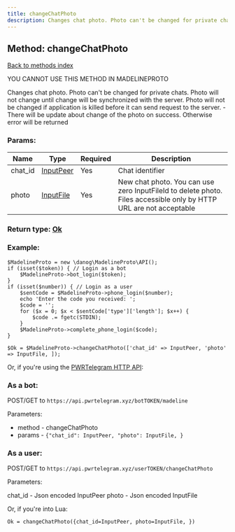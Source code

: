 ```yaml
---
title: changeChatPhoto
description: Changes chat photo. Photo can't be changed for private chats. Photo will not change until change will be synchronized with the server. Photo will not be changed if application is killed before it can send request to the server. - There will be update about change of the photo on success. Otherwise error will be returned
---
```

## Method: changeChatPhoto  
[Back to methods index](index.md)


YOU CANNOT USE THIS METHOD IN MADELINEPROTO


Changes chat photo. Photo can't be changed for private chats. Photo will not change until change will be synchronized with the server. Photo will not be changed if application is killed before it can send request to the server. - There will be update about change of the photo on success. Otherwise error will be returned

### Params:

| Name     |    Type       | Required | Description |
|----------|---------------|----------|-------------|
|chat\_id|[InputPeer](../types/InputPeer.md) | Yes|Chat identifier|
|photo|[InputFile](../types/InputFile.md) | Yes|New chat photo. You can use zero InputFileId to delete photo. Files accessible only by HTTP URL are not acceptable|


### Return type: [Ok](../types/Ok.md)

### Example:


```
$MadelineProto = new \danog\MadelineProto\API();
if (isset($token)) { // Login as a bot
    $MadelineProto->bot_login($token);
}
if (isset($number)) { // Login as a user
    $sentCode = $MadelineProto->phone_login($number);
    echo 'Enter the code you received: ';
    $code = '';
    for ($x = 0; $x < $sentCode['type']['length']; $x++) {
        $code .= fgetc(STDIN);
    }
    $MadelineProto->complete_phone_login($code);
}

$Ok = $MadelineProto->changeChatPhoto(['chat_id' => InputPeer, 'photo' => InputFile, ]);
```

Or, if you're using the [PWRTelegram HTTP API](https://pwrtelegram.xyz):

### As a bot:

POST/GET to `https://api.pwrtelegram.xyz/botTOKEN/madeline`

Parameters:

* method - changeChatPhoto
* params - `{"chat_id": InputPeer, "photo": InputFile, }`



### As a user:

POST/GET to `https://api.pwrtelegram.xyz/userTOKEN/changeChatPhoto`

Parameters:

chat_id - Json encoded InputPeer
photo - Json encoded InputFile



Or, if you're into Lua:

```
Ok = changeChatPhoto({chat_id=InputPeer, photo=InputFile, })
```

